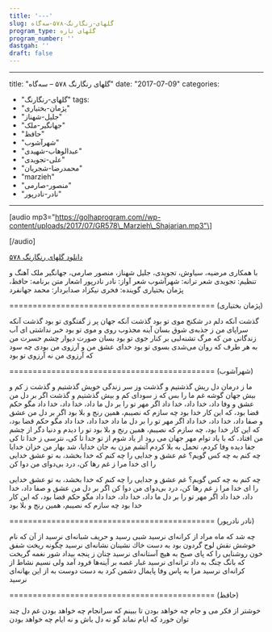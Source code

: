 ```yaml
---
title: '---'
slug: گلهای-رنگارنگ-۵۷۸-سه‌گاه
program_type: گلهای تازه
program_number: ''
dastgah: ''
draft: false
---
```


---
title: "گلهای رنگارنگ ۵۷۸ – سه‌گاه"
date: "2017-07-09"
categories: 
  - "گلهای-رنگارنگ"
tags: 
  - "پژمان-بختیاری"
  - "جلیل-شهناز"
  - "جهانگیر-ملک"
  - "حافظ"
  - "شهرآشوب"
  - "عبدالوهاب-شهیدی"
  - "علی-تجویدی"
  - "محمدرضا-شجریان"
  - "marzieh"
  - "منصور-صارمی"
  - "نادر-نادرپور"
---

\[audio mp3="https://golhaprogram.com//wp-content/uploads/2017/07/GR578\_Marzieh\_Shajarian.mp3"\]

\[/audio\]

[دانلود گلهای رنگارنگ ۵۷۸](https://golhaprogram.com//wp-content/uploads/2017/07/GR578_Marzieh_Shajarian.mp3)

با همکاری مرضیه، سیاوش، تجویدی، جلیل شهناز، منصور صارمی، جهانگیر ملک آهنگ و تنظیم: تجویدی شعر ترانه: شهرآشوب شعر آواز: نادر نادرپور اشعار متن برنامه: حافظ، پژمان بختیاری گوینده: فخری نیکزاد صدابردار: محمد جهانفرد

\============================================ (پژمان بختیاری)

گذشت آنکه دلم در شکنج موی تو بود گذشت آنکه جهان پر ز گفتگوی تو بود گذشت آنکه سراپای من ز جذبه‌ی شوق بسان آینه مجذوب روی و موی تو بود خبر نداشتی ای آب زندگانی من که مرگ تشنه‌لبی بر کنار جوی تو بود بسان صورت دیوار چشم حسرت من به هر طرف که روان می‌شدی بسوی تو بود خدای عشق من و آرزوی من بودی چه سود که آرزوی من نه آرزوی تو بود

\============================================ (شهرآشوب)

ما ز درمان دل ریش گذشتیم و گذشت وز سر زندگی خویش گذشتیم و گذشت ز كم و بیش جهان گوشه غم ما را بس كه ز سودای كم و بیش گذشتیم و گذشت اگر بر دل من عشق و وفا داد، خدا داد، خدا داد اگر مهر تو را بر دل ما داد، خدا داد، خدا داد مگو حكم قضا بود، كه این كار خدا بود چه سازم كه نصیبم، همین رنج و بلا بود اگر بر دل من عشق و صفا داد، خدا داد، خدا داد اگر مهر تو را بر دل ما داد خدا داد، خدا داد مگو حكم قضا بود، كه این كار خدا بود، چه سازم كه نصیبم، همین رنج و بلا بود تو را دیدم و دنیا دگر از چشم من افتاد، كه با یاد توام مهر جهان می رود از یاد شوم از تو جدا تا كی، نترسی ز خدا تا كی جفا دیده وفا كردم، تحمل به بلا كردم آتشم مزن به جان خدایا، شد بهار من خزان خدایا چه كنم به چه كس گویم؟ غم عشق و جدایی را چه كنم كه خدا بخشد، به تو عشق خدایی را ای خدا مرا ز غم رها كن، درد بی‌دوای من دوا كن

چه كنم به چه كس گویم؟ غم عشق و جدایی را چه كنم كه خدا بخشد، به تو عشق خدایی را ای خدا مرا ز غم رها كن، درد بی‌دوای من دوا كن اگر بر دل من عشق و صفا داد، خدا داد، خدا داد اگر مهر تو را بر دل ما داد، خدا داد، خدا داد مگو حكم قضا بود، كه این كار خدا بود چه سازم كه نصیبم، همین رنج و بلا بود

\============================================ (نادر نادرپور)

چه شد كه ماه مراد از كرانه‌ای نرسید شبی رسید و حریف شبانه‌ای نرسید از آن كه نام خوشش نقش لوح گردون بود به دست خاك نشینان نشانه‌ای نرسید چگونه ریخت شفق خون روشنایی را كه پای صبح به هیچ آستانه‌ای نرسید چنان ز پنجە بیداد شور نغمه گریخت كه بانگ چنگ به داد ترانه‌ای نرسید غبار غصه بر آینه‌ها فرود آمد ولی نسیم نشاط از كرانه‌ای نرسید مرا به پاس وفا پایمال دشمن كرد به دست دوست به از این بهانه‌ای نرسید

\============================================ (حافظ)

خوشتر از فکر می و جام چه خواهد بودن تا ببینم که سرانجام چه خواهد بودن غم دل چند توان خورد که ایام نماند گو نه دل باش و نه ایام چه خواهد بودن
